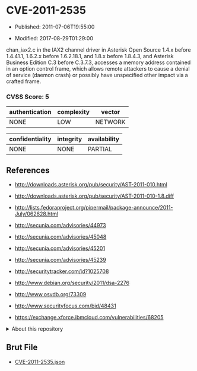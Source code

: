 # CVE-2011-2535

- Published: 2011-07-06T19:55:00

- Modified: 2017-08-29T01:29:00

chan_iax2.c in the IAX2 channel driver in Asterisk Open Source 1.4.x before 1.4.41.1, 1.6.2.x before 1.6.2.18.1, and 1.8.x before 1.8.4.3, and Asterisk Business Edition C.3 before C.3.7.3, accesses a memory address contained in an option control frame, which allows remote attackers to cause a denial of service (daemon crash) or possibly have unspecified other impact via a crafted frame.

### CVSS Score: **5**

| authentication | complexity | vector |
| --- | --- | --- |
| NONE | LOW | NETWORK |

| confidentiality | integrity | availability |
| --- | --- | --- |
| NONE | NONE | PARTIAL |

## References

* http://downloads.asterisk.org/pub/security/AST-2011-010.html

* http://downloads.asterisk.org/pub/security/AST-2011-010-1.8.diff

* http://lists.fedoraproject.org/pipermail/package-announce/2011-July/062628.html

* http://secunia.com/advisories/44973

* http://secunia.com/advisories/45048

* http://secunia.com/advisories/45201

* http://secunia.com/advisories/45239

* http://securitytracker.com/id?1025708

* http://www.debian.org/security/2011/dsa-2276

* http://www.osvdb.org/73309

* http://www.securityfocus.com/bid/48431

* https://exchange.xforce.ibmcloud.com/vulnerabilities/68205

<details>
<summary>About this repository</summary> 

  This repository is part of the project [Live Hack CVE](https://github.com/Live-Hack-CVE). Main website can be found [www.live-hack.org](https://www.live-hack.org) 
  
  Made by [Sn0wAlice](https://github.com/Sn0wAlice) for the people that care about security and need to have a feed of the latest CVEs. Hope you enjoy it, don't forget to star the repo and follow me on [Twitter](https://twitter.com/Sn0wAlice) and [Github](https://github.com/Sn0wAlice). And that is my [personnal website](https://www.alice-snow.me/)

  - [Home Page](https://github.com/Live-Hack-CVE)
  - [Framework](https://github.com/Live-Hack-CVE/cve-framework)
  - [CVE database](https://github.com/Live-Hack-CVE/full_database)
  - [Changelog](https://github.com/Live-Hack-CVE/Changelog)
</details>

## Brut File

* [CVE-2011-2535.json](https://raw.githubusercontent.com/Live-Hack-CVE/full_database/main/cves/2011/CVE-2011-2535.json)

